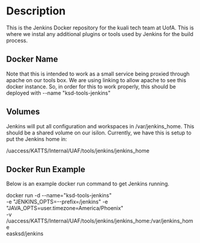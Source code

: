 # Description

This is the Jenkins Docker repository for the kuali tech team at UofA. This is where we instal any additional plugins or tools used by Jenkins for the build process.

## Docker Name

Note that this is intended to work as a small service being proxied through apache on our tools box. We are using linking to allow apache to see this docker instance. So, in order for this to work properly, this should be deployed with --name "ksd-tools-jenkins"

## Volumes

Jenkins will put all configuration and workspaces in /var/jenkins_home. This should be a shared volume on our isilon. Currently, we have this is setup to put the Jenkins home in:

/uaccess/KATTS/Internal/UAF/tools/jenkins/jenkins_home

## Docker Run Example

Below is an example docker run command to get Jenkins running. 

docker run -d --name="ksd-tools-jenkins" \
  -e "JENKINS_OPTS=--prefix=/jenkins" -e "JAVA_OPTS=user.timezone=America/Phoenix" \
  -v /uaccess/KATTS/Internal/UAF/tools/jenkins/jenkins_home:/var/jenkins_home \
  easksd/jenkins

